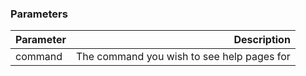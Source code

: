 

### Parameters

|		Parameter 		   |   Description    |
|--------------------------| ----------------:|
|command 				   |The command you wish to see help pages for|
